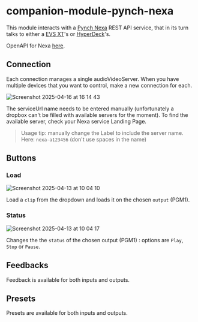 # companion-module-pynch-nexa

This module interacts with a [Pynch Nexa](https://github.com/pynch-tv/Nexa) REST API service, that in its turn talks to either a [EVS XT](https://evs.com/products/live-production-servers/xt-via)'s or [HyperDeck](https://www.blackmagicdesign.com/products/hyperdeckstudio/models)'s.

OpenAPI for Nexa [here](https://app.swaggerhub.com/apis/pynch/Nexa/1.0.0).

## Connection

Each connection manages a single audioVideoServer. When you have multiple devices that you want to control, make a new connection for each.

![Screenshot 2025-04-16 at 16 14 43](https://github.com/user-attachments/assets/cfb9e427-17fc-4ec1-b10f-ab469a5546c4)

The serviceUrl name needs to be entered manually (unfortunately a dropbox can't be filled with available servers for the moment). To find the available server, check your Nexa service Landing Page.

> Usage tip: manually change the Label to include the server name. Here: `nexa-a123456` (don't use spaces in the name)

## Buttons

### Load

![Screenshot 2025-04-13 at 10 04 10](https://github.com/user-attachments/assets/abb2c361-8d06-4d28-b563-49a5c3b4cb02)

Load a `clip` from the dropdown and loads it on the chosen `output` (PGM1).

### Status

![Screenshot 2025-04-13 at 10 04 17](https://github.com/user-attachments/assets/0c25abd2-502c-468b-8333-bece366d51d9)

Changes the the `status` of the chosen output (PGM1) : options are `Play`, `Stop` or `Pause`. 

## Feedbacks

Feedback is available for both inputs and outputs.

## Presets

Presets are available for both inputs and outputs.
